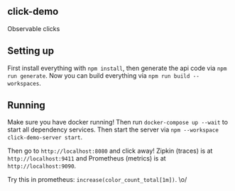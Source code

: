 ## click-demo

Observable clicks

## Setting up

First install everything with `npm install`, then generate the api code via `npm run generate`. Now you can build everything via `npm run build --workspaces`.

## Running

Make sure you have docker running! Then run `docker-compose up --wait` to start all dependency services. Then start the server via `npm --workspace click-demo-server start`.

Then go to `http://localhost:8080` and click away! Zipkin (traces) is at `http://localhost:9411` and Prometheus (metrics) is at `http://localhost:9090`.


Try this in prometheus: `increase(color_count_total[1m])`.
\o/

